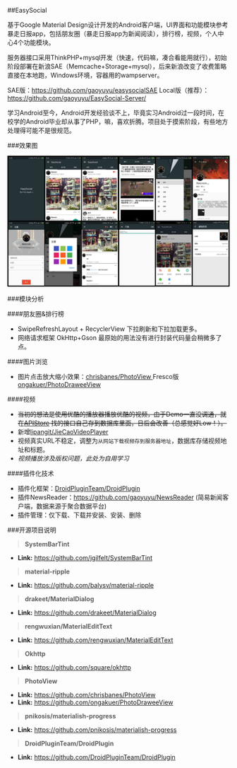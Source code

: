 ##EasySocial


基于Google Material Design设计开发的Android客户端，UI界面和功能模块参考暴走日报app，包括朋友圈（暴走日报app为新闻阅读），排行榜，视频，个人中心4个功能模块。

服务器接口采用ThinkPHP+mysql开发（快速，代码嘛，凑合看能用就行），初始阶段部署在新浪SAE（Memcache+Storage+mysql），后来新浪改变了收费策略直接在本地跑，Windows环境，容器用的wampserver。

SAE版：https://github.com/gaoyuyu/easysocialSAE
Local版（推荐）：https://github.com/gaoyuyu/EasySocial-Server/

学习Android至今，Android开发经验谈不上，毕竟实习Android过一段时间，在校学的Android毕业却从事了PHP，嘛，喜欢折腾。项目处于摸索阶段，有些地方处理得可能不是很规范。

###效果图

![images](https://github.com/gaoyuyu/EasySocial/raw/master/screenshots/all_in_one.jpg)




###模块分析

####朋友圈&排行榜

* SwipeRefreshLayout + RecyclerView 下拉刷新和下拉加载更多。
* 网络请求框架 OkHttp+Gson 最原始的用法没有进行封装代码量会稍微多了点。

####图片浏览

* 图片点击放大缩小效果：[chrisbanes/PhotoView
](https://github.com/chrisbanes/PhotoView)  Fresco版 [ongakuer/PhotoDraweeView
](https://github.com/ongakuer/PhotoDraweeView)

####视频

* ~~当初的想法是使用优酷的播放器播放优酷的视频，由于Demo一直没调通，就在[APIStore](http://apistore.baidu.com/apiworks/servicedetail/2279.html) 找的接口自己存到数据库里面，日后会改善（总感觉好Low！）。~~
* 新增[lipangit/JieCaoVideoPlayer](https://github.com/lipangit/JieCaoVideoPlayer)
* 视频真实URL不稳定，调整为`从网站下载视频存到服务器地址`，数据库存储视频地址和标题。
*  _视频播放涉及版权问题，此处为自用学习_

####插件化技术

* 插件化框架：[DroidPluginTeam/DroidPlugin](https://github.com/DroidPluginTeam/DroidPlugin)
* 插件NewsReader：https://github.com/gaoyuyu/NewsReader (简易新闻客户端，数据来源于聚合数据平台)
* 插件管理：仅下载、下载并安装、安装、删除


###开源项目说明

> **SystemBarTint**

* **Link:** https://github.com/jgilfelt/SystemBarTint

> **material-ripple**

* **Link:** https://github.com/balysv/material-ripple

> **drakeet/MaterialDialog**

* **Link:** https://github.com/drakeet/MaterialDialog

> **rengwuxian/MaterialEditText**

* **Link:** https://github.com/rengwuxian/MaterialEditText

> **Okhttp**

* **Link:** https://github.com/square/okhttp

> **PhotoView**

* **Link:** https://github.com/chrisbanes/PhotoView
* **Link:** https://github.com/ongakuer/PhotoDraweeView

> **pnikosis/materialish-progress**

* **Link:** https://github.com/pnikosis/materialish-progress

> **DroidPluginTeam/DroidPlugin**

* **Link:** https://github.com/DroidPluginTeam/DroidPlugin


